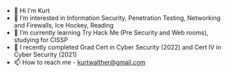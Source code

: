 - 👋 Hi I'm Kurt
- 👀 I’m interested in Information Security, Penetration Testing, Networking and Firewalls, Ice Hockey, Reading
- 🌱 I’m currently learning Try Hack Me (Pre Security and Web rooms), studying for CISSP
- 💞️ I recently completed Grad Cert in Cyber Security (2022) and Cert IV in Cyber Security (2021)
- 📫 How to reach me - kurtwalther@gmail.com

<!---
kurtwalther/kurtwalther is a ✨ special ✨ repository because its `README.md` (this file) appears on your GitHub profile.
You can click the Preview link to take a look at your changes.
--->
